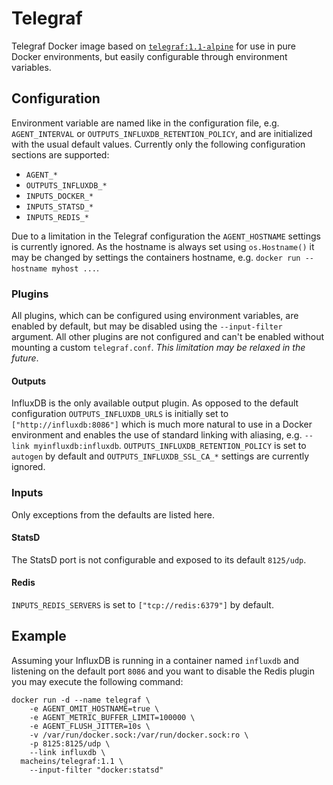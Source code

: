 # Telegraf

Telegraf Docker image based on [`telegraf:1.1-alpine`](https://hub.docker.com/_/telegraf/) for use in pure Docker environments, but easily configurable through environment variables.

## Configuration

Environment variable are named like in the configuration file, e.g. `AGENT_INTERVAL` or `OUTPUTS_INFLUXDB_RETENTION_POLICY`, and are initialized with the usual default values. Currently only the following configuration sections are supported:
- `AGENT_*`
- `OUTPUTS_INFLUXDB_*`
- `INPUTS_DOCKER_*`
- `INPUTS_STATSD_*`
- `INPUTS_REDIS_*`

Due to a limitation in the Telegraf configuration the `AGENT_HOSTNAME` settings is currently ignored. As the hostname is always set using `os.Hostname()` it may be changed by settings the containers hostname, e.g. `docker run --hostname myhost ...`.

### Plugins

All plugins, which can be configured using environment variables, are enabled by default, but may be disabled using the `--input-filter` argument. All other plugins are not configured and can't be enabled without mounting a custom `telegraf.conf`. *This limitation may be relaxed in the future*.

#### Outputs

InfluxDB is the only available output plugin. As opposed to the default configuration `OUTPUTS_INFLUXDB_URLS` is initially set to `["http://influxdb:8086"]` which is much more natural to use in a Docker environment and enables the use of standard linking with aliasing, e.g. `--link myinfluxdb:influxdb`. `OUTPUTS_INFLUXDB_RETENTION_POLICY` is set to `autogen` by default and `OUTPUTS_INFLUXDB_SSL_CA_*` settings are currently ignored.

### Inputs

Only exceptions from the defaults are listed here.

#### StatsD

The StatsD port is not configurable and exposed to its default `8125/udp`.

#### Redis

`INPUTS_REDIS_SERVERS` is set to `["tcp://redis:6379"]` by default.

## Example

Assuming your InfluxDB is running in a container named `influxdb` and listening on the default port `8086` and you want to disable the Redis plugin you may execute the following command:

```
docker run -d --name telegraf \
    -e AGENT_OMIT_HOSTNAME=true \
    -e AGENT_METRIC_BUFFER_LIMIT=100000 \
    -e AGENT_FLUSH_JITTER=10s \
    -v /var/run/docker.sock:/var/run/docker.sock:ro \
    -p 8125:8125/udp \
    --link influxdb \
  macheins/telegraf:1.1 \
    --input-filter "docker:statsd"
```
